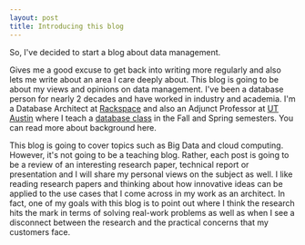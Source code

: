 ```yaml
---
layout: post
title: Introducing this blog
---
```


So, I've decided to start a blog about data management. 

Gives me a good excuse to get back into writing more regularly and also lets me write about an area I care deeply about. This blog is going to be about my views and opinions on data management. I've been a database person for nearly 2 decades and have worked in industry and academia. I'm a Database Architect at <a href="https://www.rackspace.com/">Rackspace</a> and also an Adjunct Professor at <a href="http://www.utexas.edu/">UT Austin</a> where I teach a <a href="http://www.cs.utexas.edu/~scohen/cs327e.html">database class</a> in the Fall and Spring semesters. You can read more about background here. 

This blog is going to cover topics such as Big Data and cloud computing. However, it's not going to be a teaching blog. Rather, each post is going to be a review of an interesting research paper, technical report or presentation and I will share my personal views on the subject as well. I like reading research papers and thinking about how innovative ideas can be applied to the use cases that I come across in my work as an architect. In fact, one of my goals with this blog is to point out where I think the research hits the mark in terms of solving real-work problems as well as when I see a disconnect between the research and the practical concerns that my customers face.  